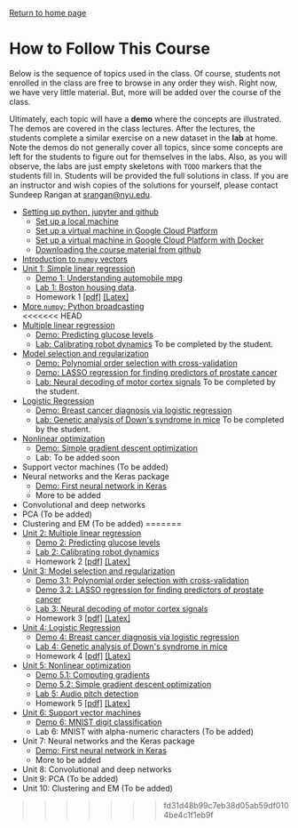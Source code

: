 [Return to home page](./README.md) 

# How to Follow This Course

Below is the sequence of topics used in the class.  Of course, students not enrolled in 
the class are free to browse in any order they wish.  Right now,
we have very little material.  But, more will be added over the course of the class.

Ultimately, each topic will have a **demo** where the concepts are illustrated.
The demos are covered in the class lectures.  After the lectures, the students complete a similar
exercise on a new dataset in the **lab** at home.  Note the demos do not 
generally cover
all topics, since some concepts are left for the students to figure out 
for themselves in the labs.  Also, as you will observe, the labs are 
just empty skeletons with `TODO` markers that the students fill in.  Students will be 
provided the full solutions in class.  If you are an instructor
and wish copies of the solutions for yourself, please contact Sundeep Rangan at <srangan@nyu.edu>.

* [Setting up python, jupyter and github](./Basics/setup.md)
    * [Set up a local machine](./Basics/setup.md)
    * [Set up a virtual machine in Google Cloud Platform](./GCP/getting_started.md)
    * [Set up a virtual machine in Google Cloud Platform with Docker](./GCP/docker.md)
    * [Downloading the course material from github](./Basics/github.md)
* [Introduction to `numpy` vectors](./Basics/intro_vectors.ipynb)
* [Unit 1:  Simple linear regression](./simp_lin_reg/readme.md)
    * [Demo 1:  Understanding automobile mpg](./simp_lin_reg/auto_mpg.ipynb)
    * [Lab 1: Boston housing data](./simp_lin_reg/lab_housing_partial.ipynb). 
    * Homework 1 [[pdf]](./simp_lin_reg/hw/HW1.pdf) [[Latex]](./simp_lin_reg/hw/HW1.tex)
* [More `numpy`:  Python broadcasting](./Basics/numpy_axes_broadcasting.ipynb)      
<<<<<<< HEAD
* [Multiple linear regression](./mult_lin_reg/readme.md)
    * [Demo:  Predicting glucose levels](./mult_lin_reg/glucose.ipynb)
    * [Lab: Calibrating robot dynamics](./mult_lin_reg/lab_robot_calib_partial.ipynb) To be completed by the student.
* [Model selection and regularization](./model_sel/readme.md)
    * [Demo:  Polynomial order selection with cross-validation](./model_sel/polyfit.ipynb)
    * [Demo:  LASSO regression for finding predictors of prostate cancer](./model_sel/prostate.ipynb) 
    * [Lab: Neural decoding of motor cortex signals](./model_sel/lab_neural_partial.ipynb) To be completed by the student.
* [Logistic Regression](./logistic/readme.md)
    * [Demo:  Breast cancer diagnosis via logistic regression](./logistic/breast_cancer.ipynb)
    * [Lab: Genetic analysis of Down's syndrome in mice](./logistic/lab_gene_partial.ipynb) To be completed by the student.
* [Nonlinear optimization](./optim/readme.md)
    * [Demo:  Simple gradient descent optimization](./optim/grad_descent.ipynb)
    * Lab: To be added soon
*  Support vector machines (To be added)
*  Neural networks and the Keras package
    * [Demo: First neural network in Keras](./neural/synthetic.ipynb)
    * More to be added
*  Convolutional and deep networks
*  PCA (To be added)
*  Clustering and EM (To be added)
=======
* [Unit 2:  Multiple linear regression](./mult_lin_reg/readme.md)
    * [Demo 2:  Predicting glucose levels](./mult_lin_reg/glucose.ipynb)
    * [Lab 2: Calibrating robot dynamics](./mult_lin_reg/lab_robot_calib_partial.ipynb) 
    * Homework 2 [[pdf]](./mult_lin_reg/hw/HW2.pdf) [[Latex]](./mult_lin_reg/hw/HW2.tex)
* [Unit 3:  Model selection and regularization](./model_sel/readme.md)
    * [Demo 3.1:  Polynomial order selection with cross-validation](./model_sel/polyfit.ipynb)
    * [Demo 3.2:  LASSO regression for finding predictors of prostate cancer](./model_sel/prostate.ipynb) 
    * [Lab 3: Neural decoding of motor cortex signals](./model_sel/lab_neural_partial.ipynb)
    * Homework 3 [[pdf]](./model_sel/hw/HW3.pdf) [[Latex]](.//model_sel/hw/HW3.tex)
* [Unit 4:  Logistic Regression](./logistic/readme.md)
    * [Demo 4:  Breast cancer diagnosis via logistic regression](./logistic/breast_cancer.ipynb)
    * [Lab 4: Genetic analysis of Down's syndrome in mice](./logistic/lab_gene_partial.ipynb)
    * Homework 4 [[pdf]](./logistic/hw/HW4_Logistic.pdf) [[Latex]](./logistic/hw/HW4_Logistic.tex)
* [Unit 5:  Nonlinear optimization](./optim/readme.md)
    * [Demo 5.1:  Computing gradients](./optim/computing_gradients.ipynb)
    * [Demo 5.2:  Simple gradient descent optimization](./optim/grad_descent.ipynb)    
    * [Lab 5: Audio pitch detection](./optim/lab_audio_partial.ipynb)
    * Homework 5 [[pdf]](./optim/hw/HW5_Optim.pdf) [[Latex]](./optim/hw/HW5_Optim.tex)
* [Unit 6:  Support vector machines](./svm/readme.md)
    * [Demo 6:  MNIST digit classification](./svm/mnist_svm.ipynb)
    * Lab 6: MNIST with alpha-numeric characters (To be added)
* Unit 7: Neural networks and the Keras package
    * [Demo: First neural network in Keras](./neural/synthetic.ipynb)
    * More to be added
* Unit 8:  Convolutional and deep networks
* Unit 9:  PCA (To be added)
* Unit 10:  Clustering and EM (To be added)
>>>>>>> fd31d48b99c7eb38d05ab59df0104be4c1f1eb9f
    

